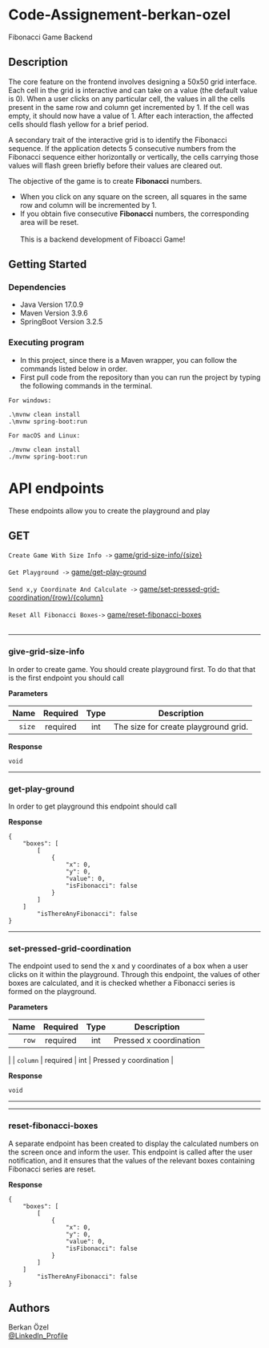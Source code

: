 # Code-Assignement-berkan-ozel

Fibonacci Game Backend

## Description
The core feature on the frontend involves designing a 50x50 grid interface. Each cell in the grid is interactive and can take on a value (the default value is 0). When a user clicks on any particular cell, the values in all the cells present in the same row and column get incremented by 1. If the cell was empty, it should now have a value of 1. After each interaction, the affected cells should flash yellow for a brief period.

A secondary trait of the interactive grid is to identify the Fibonacci sequence. If the application detects 5 consecutive numbers from the Fibonacci sequence either horizontally or vertically, the cells carrying those values will flash green briefly before their values are cleared out.

The objective of the game is to create <b>Fibonacci</b> numbers. <br>
- When you click on any square on the screen, all squares in the same row and column will be incremented by 1.<br>
- If you obtain five consecutive <b>Fibonacci</b> numbers, the corresponding area will be reset.
 <br><br>
This is a backend development of Fiboacci Game!

## Getting Started

### Dependencies

* Java Version 17.0.9
* Maven Version 3.9.6
* SpringBoot Version 3.2.5

### Executing program
* In this project, since there is a Maven wrapper, you can follow the commands listed below in order.
* First pull code from the repository than you can run the project by typing the following commands in the terminal.
```
For windows:

.\mvnw clean install
.\mvnw spring-boot:run

For macOS and Linux:

./mvnw clean install
./mvnw spring-boot:run
```

# API endpoints

These endpoints allow you to create the playground and play

## GET
`Create Game With Size Info ->` [game/grid-size-info/{size}](#give-grid-size-info) <br/><br/>
`Get Playground ->` [game/get-play-ground](#get-play-ground) <br/><br/>
`Send x,y Coordinate And Calculate ->` [game/set-pressed-grid-coordination/{row}/{column}](#set-pressed-grid-coordination}) <br/><br/>
`Reset All Fibonacci Boxes->` [game/reset-fibonacci-boxes](#reset-fibonacci-boxes) <br/><br/>


___

### give-grid-size-info
In order to create game. You should create playground first. To do that that is the first endpoint you should call

**Parameters**

|   Name | Required | Type | Description                          |
|-------:|:--------:|:----:|--------------------------------------|
| `size` | required | int  | The size for create playground grid. |

**Response**

```
void
```
___


### get-play-ground
In order to get playground this endpoint should call

**Response**

```
{
    "boxes": [
        [
            {
                "x": 0,
                "y": 0,
                "value": 0,
                "isFibonacci": false
            }
        ]
    ]
        "isThereAnyFibonacci": false
}
```
___

### set-pressed-grid-coordination
The endpoint used to send the x and y coordinates of a box when a user clicks on it within the playground. Through this endpoint, the values of other boxes are calculated, and it is checked whether a Fibonacci series is formed on the playground.

**Parameters**

|     Name | Required | Type | Description            |
|---------:|:--------:|:----:|------------------------|
|    `row` | required | int  | Pressed x coordination |
|
| `column` | required | int  | Pressed y coordination |

**Response**

```
void
```
___

___

### reset-fibonacci-boxes

A separate endpoint has been created to display the calculated numbers on the screen once and inform the user. This endpoint is called after the user notification, and it ensures that the values of the relevant boxes containing Fibonacci series are reset.

**Response**

```
{
    "boxes": [
        [
            {
                "x": 0,
                "y": 0,
                "value": 0,
                "isFibonacci": false
            }
        ]
    ]
        "isThereAnyFibonacci": false
}
```

## Authors


Berkan Özel<br>
[@LinkedIn_Profile](https://www.linkedin.com/in/berkan-%C3%B6zel/)
